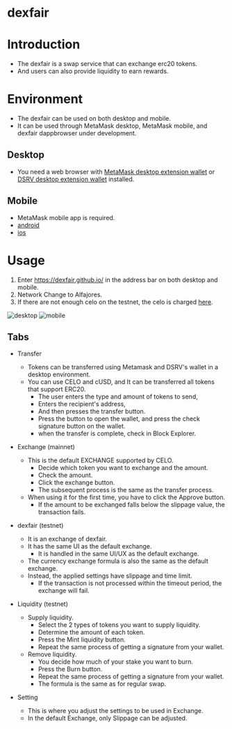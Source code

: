 # dexfair
# Introduction
- The dexfair is a swap service that can exchange erc20 tokens.
- And users can also provide liquidity to earn rewards.

# Environment
- The dexfair can be used on both desktop and mobile.
- It can be used through MetaMask desktop, MetaMask mobile, and dexfair dappbrowser under development.

## Desktop
- You need a web browser with [MetaMask desktop extension wallet](https://chrome.google.com/webstore/detail/metamask/nkbihfbeogaeaoehlefnkodbefgpgknn) or [DSRV desktop extension wallet](https://chrome.google.com/webstore/detail/celo-desktop-wallet/kkilomkmpmkbdnfelcpgckmpcaemjcdh) installed.


## Mobile
- MetaMask mobile app is required.
- [android](https://play.google.com/store/apps/details?id=io.metamask&hl=ko&gl=US)
- [ios](https://apps.apple.com/us/app/metamask/id1438144202)

# Usage
1. Enter https://dexfair.github.io/ in the address bar on both desktop and mobile.
2. Network Change to Alfajores.
3. If there are not enough celo on the testnet, the celo is charged [here](https://celo.org/developers/faucet).

![desktop](https://user-images.githubusercontent.com/57783762/99212723-2d073680-280f-11eb-979f-d1d837df9642.png)
![mobile](https://user-images.githubusercontent.com/57783762/99212725-2ed0fa00-280f-11eb-850f-f428c6c65288.png)

## Tabs
- Transfer
  - Tokens can be transferred using Metamask and DSRV's wallet in a desktop environment.
  - You can use CELO and cUSD, and It can be transferred all tokens that support ERC20.
    - The user enters the type and amount of tokens to send,
    - Enters the recipient's address,
    - And then presses the transfer button.
    - Press the button to open the wallet, and press the check signature button on the wallet.
    - when the transfer is complete, check in Block Explorer.

- Exchange (mainnet)
  - This is the default EXCHANGE supported by CELO.
    - Decide which token you want to exchange and the amount.
    - Check the amount.
    - Click the exchange button.
    - The subsequent process is the same as the transfer process.
  - When using it for the first time, you have to click the Approve button.
    - If the amount to be exchanged falls below the slippage value, the transaction fails.
    
- dexfair (testnet)
  - It is an exchange of dexfair.
  - It has the same UI as the default exchange.
    - It is handled in the same UI/UX as the default exchange.
  - The currency exchange formula is also the same as the default exchange.
  - Instead, the applied settings have slippage and time limit.
    - If the transaction is not processed within the timeout period, the exchange will fail.

- Liquidity (testnet)
  - Supply liquidity.
    - Select the 2 types of tokens you want to supply liquidity.
    - Determine the amount of each token.
    - Press the Mint liquidity button.
    - Repeat the same process of getting a signature from your wallet.
  - Remove liquidity.
    - You decide how much of your stake you want to burn.
    - Press the Burn button.
    - Repeat the same process of getting a signature from your wallet.
    - The formula is the same as for regular swap.

- Setting
  - This is where you adjust the settings to be used in Exchange.
  - In the default Exchange, only Slippage can be adjusted.
